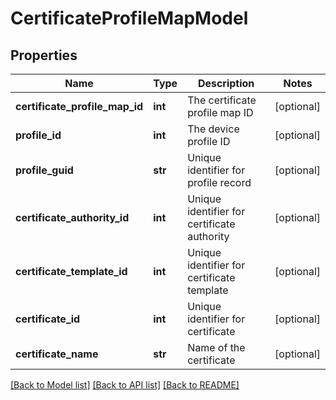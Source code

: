 # CertificateProfileMapModel

## Properties
Name | Type | Description | Notes
------------ | ------------- | ------------- | -------------
**certificate_profile_map_id** | **int** | The certificate profile map ID | [optional] 
**profile_id** | **int** | The device profile ID | [optional] 
**profile_guid** | **str** | Unique identifier for profile record | [optional] 
**certificate_authority_id** | **int** | Unique identifier for certificate authority | [optional] 
**certificate_template_id** | **int** | Unique identifier for certificate template | [optional] 
**certificate_id** | **int** | Unique identifier for certificate | [optional] 
**certificate_name** | **str** | Name of the certificate | [optional] 

[[Back to Model list]](../README.md#documentation-for-models) [[Back to API list]](../README.md#documentation-for-api-endpoints) [[Back to README]](../README.md)


